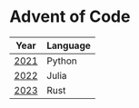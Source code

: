 # Advent of Code

| Year                      | Language |
|---------------------------|----------|
| [2021](2021.py/README.md) | Python   |
| [2022](2022.jl/README.md) | Julia    |
| [2023](2023.rs/README.md) | Rust     |
